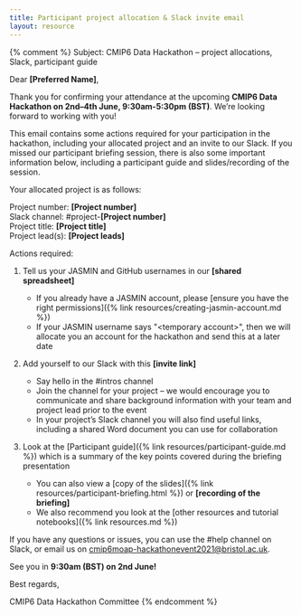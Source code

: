 ```yaml
---
title: Participant project allocation & Slack invite email
layout: resource
---
```

{% comment %}
Subject: CMIP6 Data Hackathon – project allocations, Slack, participant guide

Dear **[Preferred Name]**,

Thank you for confirming your attendance at the upcoming **CMIP6 Data Hackathon
on 2nd–4th June, 9:30am-5:30pm (BST)**. We’re looking forward to working with
you!

This email contains some actions required for your participation in the
hackathon, including your allocated project and an invite to our Slack. If you
missed our participant briefing session, there is also some important
information below, including a participant guide and slides/recording of the
session.

Your allocated project is as follows:

Project number: **[Project number]**  
Slack channel: #project-**[Project number]**  
Project title: **[Project title]**  
Project lead(s): **[Project leads]**  

Actions required:

1. Tell us your JASMIN and GitHub usernames in our **[shared spreadsheet]**
   * If you already have a JASMIN account, please [ensure you have the right
     permissions]({% link resources/creating-jasmin-account.md %})
   * If your JASMIN username says "\<temporary account\>", then we will allocate
     you an account for the hackathon and send this at a later date

2. Add yourself to our Slack with this **[invite link]**
   * Say hello in the #intros channel
   * Join the channel for your project – we would encourage you to communicate
     and share background information with your team and project lead prior to
     the event
   * In your project’s Slack channel you will also find useful links, including
     a shared Word document you can use for collaboration

3. Look at the [Participant guide]({% link resources/participant-guide.md %})
   which is a summary of the key points covered during the briefing presentation
   * You can also view a [copy of the slides]({% link resources/participant-briefing.html %})
     or **[recording of the briefing]**
   * We also recommend you look at the [other resources and tutorial notebooks]({% link resources.md %})

If you have any questions or issues, you can use the #help channel on Slack, or email us on
cmip6moap-hackathonevent2021@bristol.ac.uk.

See you in **9:30am (BST) on 2nd June!**

Best regards,

CMIP6 Data Hackathon Committee
{% endcomment %}